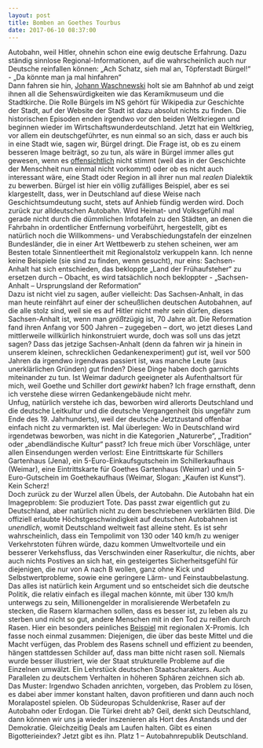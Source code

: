 ```yaml
---
layout: post
title: Bomben an Goethes Tourbus
date: 2017-06-10 08:37:00
---
```


Autobahn, weil Hitler, ohnehin schon eine ewig deutsche Erfahrung. Dazu ständig sinnlose Regional-Informationen, auf die wahrscheinlich auch nur Deutsche reinfallen können: 
„Ach Schatz, sieh mal an, Töpferstadt Bürgel!“ - „Da könnte man ja mal hinfahren“<br>
Dann fahren sie hin, [Johann Waschnewski](http://www.stadt-buergel.de/) holt sie am Bahnhof ab und zeigt ihnen all die Sehenswürdigkeiten wie das Keramikmuseum und die Stadtkirche. Die  Rolle Bürgels im NS gehört für Wikipedia zur Geschichte der Stadt, auf der Website der Stadt ist dazu absolut nichts zu finden. Die historischen Episoden enden irgendwo vor den beiden Weltkriegen und beginnen wieder im Wirtschaftswunderdeutschland. Jetzt hat ein Weltkrieg, vor allem ein deutschgeführter, es nun einmal so an sich, dass er auch bis in eine Stadt wie, sagen wir, Bürgel dringt. Die Frage ist, ob es zu einem besseren Image beiträgt, so zu tun, als wäre in Bürgel immer alles gut gewesen, wenn es [offensichtlich](https://de.wikipedia.org/wiki/Bürgel_(Thüringen)) nicht stimmt (weil das in der Geschichte der Menschheit nun einmal nicht vorkommt) oder ob es nicht auch interessant wäre, eine Stadt oder Region in all ihrer nun mal *realen* Dialektik zu bewerben. Bürgel ist hier ein völlig zufälliges Beispiel, aber es sei klargestellt, dass, wer in Deutschland auf diese Weise nach Geschichtsumdeutung sucht, stets auf Anhieb fündig werden wird. Doch zurück zur alldeutschen Autobahn. Wird Heimat- und Volksgefühl mal gerade nicht durch die dümmlichen Infotafeln zu den Städten, an denen die Fahrbahn in ordentlicher Entfernung vorbeiführt, hergestellt, gibt es natürlich noch die Willkommens- und Verabschiedungstafeln der einzelnen Bundesländer, die in einer Art Wettbewerb zu stehen scheinen, wer am Besten totale Sinnentleertheit mit Regionalstolz verkuppeln kann. Ich nenne keine Beispiele (sie sind zu finden, wenn gesucht), nur eins: Sachsen-Anhalt hat sich entschieden, das bekloppte „Land der Frühaufsteher“ zu ersetzen durch – Obacht, es wird tatsächlich noch bekloppter - „Sachsen-Anhalt – Ursprungsland der Reformation“<br>
Dazu ist nicht viel zu sagen, außer vielleicht: Das Sachsen-Anhalt, in das man heute reinfährt auf einer der scheußlichen deutschen Autobahnen, auf die alle stolz sind, weil sie es auf Hitler nicht mehr sein dürfen, dieses Sachsen-Anhalt ist, wenn man *größt*zügig ist, 70 Jahre alt. Die Reformation fand ihren Anfang vor 500 Jahren – zugegeben – dort, wo jetzt dieses Land mittlerweile willkürlich hinkonstruiert wurde, doch was soll uns das jetzt sagen? Dass das jetzige Sachsen-Anhalt (denn da fahren wir ja hinein in unserem kleinen, schrecklichen Gedankenexperiment) *gut* ist, weil vor 500 Jahren da irgendwo irgendwas passiert ist, was manche Leute (aus unerklärlichen Gründen) gut finden? Diese Dinge haben doch garnichts miteinander zu tun. Ist Weimar dadurch geeigneter als Aufenthaltsort für mich, weil Goethe und Schiller dort *gewirkt* haben? Ich frage ernsthaft, denn ich verstehe diese wirren Gedankengebäude nicht mehr. <br> Unfug, natürlich verstehe ich das, beworben wird allerorts Deutschland und die deutsche Leitkultur und die deutsche Vergangenheit (bis ungefähr zum Ende des 19. Jahrhunderts), weil der deutsche Jetztzustand offenbar einfach nicht zu vermarkten ist. Mal überlegen: Wo in Deutschland wird irgendetwas beworben, was nicht in die Kategorien „Naturerbe“, „Tradition“ oder „abendländische Kultur“ passt? Ich freue mich über Vorschläge, unter allen Einsendungen werden verlost: Eine Eintrittskarte für Schillers Gartenhaus (Jena), ein 5-Euro-Einkaufsgutschein im Schillerkaufhaus (Weimar), eine Eintrittskarte für Goethes Gartenhaus (Weimar) und ein 5-Euro-Gutschein im Goethekaufhaus (Weimar, Slogan: „Kaufen ist Kunst“). Kein Scherz!<br>
Doch zurück zu der Wurzel allen Übels, der Autobahn. Die Autobahn hat ein Imageproblem: Sie produziert Tote. Das passt zwar eigentlich gut zu Deutschland, aber natürlich nicht zu dem beschriebenen verklärten Bild. Die offiziell erlaubte Höchstgeschwindigkeit auf deutschen Autobahnen ist *unendlich*, womit Deutschland weltweit fast alleine steht. Es ist sehr wahrscheinlich, dass ein Tempolimit von 130 oder 140 km/h zu weniger Verkehrstoten führen würde, dazu kommen Umweltvorteile und ein besserer Verkehsfluss, das Verschwinden einer Raserkultur, die nichts, aber auch nichts Postives an sich hat, ein gesteigertes Sicherheitsgefühl für diejenigen, die nur von A nach B wollen, ganz ohne Kick und Selbstwertprobleme, sowie eine geringere Lärm- und Feinstaubbelastung. Das alles ist natürlich kein Argument und so entscheidet sich die deutsche Politik, die relativ einfach es illegal machen könnte, mit über 130 km/h unterwegs zu sein, Millionengelder in moralisierende Werbetafeln zu stecken, die Rasern klarmachen sollen, dass es besser ist, zu leben als zu sterben und nicht so gut, andere Menschen mit in den Tod zu reißen durch Rasen. Hier ein besonders peinliches [Beispiel](http://www.stuttgarter-zeitung.de/inhalt.glosse-ueber-verkehrssicherheit-gut-gemeint-ist-nicht-gut-gemacht.42d67b46-e875-47f9-a1f0-3d9143761fc6.html) mit regionalen X-Promis. Ich fasse noch einmal zusammen: Diejenigen, die über das beste Mittel und die Macht verfügen, das Problem des Rasens schnell und effizient zu beenden, hängen stattdessen Schilder auf, dass man bitte nicht rasen soll. Niemals wurde besser illustriert, wie der Staat strukturelle Probleme auf die Einzelnen umwälzt. Ein Lehrstück deutschen Staatscharakters. Auch Parallelen zu deutschem Verhalten in höheren Sphären zeichnen sich ab. Das Muster: Irgendwo Schaden anrichten, vorgeben, das Problem zu lösen, es dabei aber immer konstant halten, davon profitieren und dann auch noch Moralapostel spielen. Ob Südeuropas Schuldenkrise, Raser auf der Autobahn oder Erdogan. Die Türkei dreht ab? Geil, denkt sich Deutschland, dann können wir uns ja wieder inszenieren als Hort des Anstands und der Demokratie. Gleichzeitig Deals am Laufen halten. Gibt es einen Bigotterieindex? Jetzt gibt es ihn. Platz 1 – Autobahnrepublik Deutschland.
